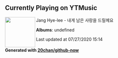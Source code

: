 ## Currently Playing on YTMusic

[<img align="left" width="100" src="https://i.ytimg.com/vi/qMo9b7aVBiA/sddefault.jpg?sqp=-oaymwEWCJADEOEBIAQqCghqEJQEGHgg6AJIWg&rs">](https://music.youtube.com/channel/UCcZ9No71pKWWEcgsKcypHwg)

Jang Hye-lee - 내게 남은 사랑을 드릴께요

**Albums**: undefined

Last updated at 07/27/2020 15:14

#### Generated with [20chan/github-now](https://github.com/20chan/github-now)


<!--
**20chan/20chan** is a ✨ _special_ ✨ repository because its `README.md` (this file) appears on your GitHub profile.

Here are some ideas to get you started:

- 🔭 I’m currently working on ...
- 🌱 I’m currently learning ...
- 👯 I’m looking to collaborate on ...
- 🤔 I’m looking for help with ...
- 💬 Ask me about ...
- 📫 How to reach me: ...
- 😄 Pronouns: ...
- ⚡ Fun fact: ...
-->
